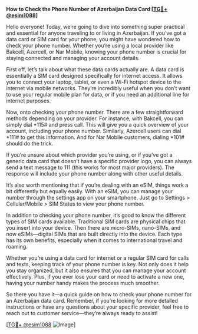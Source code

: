 **How to Check the Phone Number of Azerbaijan Data Card [[TG💪+ @esim1088](https://t.me/s/esim1088)]**

Hello everyone! Today, we’re going to dive into something super practical and essential for anyone traveling to or living in Azerbaijan. If you’ve got a data card or SIM card for your phone, you might have wondered how to check your phone number. Whether you’re using a local provider like Bakcell, Azercell, or Nar Mobile, knowing your phone number is crucial for staying connected and managing your account details.

First off, let’s talk about what these data cards actually are. A data card is essentially a SIM card designed specifically for internet access. It allows you to connect your laptop, tablet, or even a Wi-Fi hotspot device to the internet via mobile networks. They’re incredibly useful when you don’t want to use your regular mobile plan for data, or if you need an additional line for internet purposes.

Now, onto checking your phone number. There are a few straightforward methods depending on your provider. For instance, with Bakcell, you can simply dial *115# and press call. This will give you a quick overview of your account, including your phone number. Similarly, Azercell users can dial *111# to get this information. And for Nar Mobile customers, dialing *101# should do the trick.

If you’re unsure about which provider you’re using, or if you’ve got a generic data card that doesn’t have a specific provider logo, you can always send a text message to 111 (this works for most major providers). The response will include your phone number along with other useful details.

It’s also worth mentioning that if you’re dealing with an eSIM, things work a bit differently but equally easily. With an eSIM, you can manage your number through the settings app on your smartphone. Just go to Settings > Cellular/Mobile > SIM Status to view your phone number.

In addition to checking your phone number, it’s good to know the different types of SIM cards available. Traditional SIM cards are physical chips that you insert into your device. Then there are micro-SIMs, nano-SIMs, and now eSIMs—digital SIMs that are built directly into the device. Each type has its own benefits, especially when it comes to international travel and roaming.

Whether you’re using a data card for internet or a regular SIM card for calls and texts, keeping track of your phone number is key. Not only does it help you stay organized, but it also ensures that you can manage your account effectively. Plus, if you ever lose your card or need to activate a new one, having your number handy makes the process much smoother.

So there you have it—a quick guide on how to check your phone number for an Azerbaijan data card. Remember, if you’re looking for more detailed instructions or have any questions about your specific provider, feel free to reach out to customer service—they’re always ready to assist!

[[TG💪+ @esim1088](https://t.me/s/esim1088) ![Image](https://i.postimg.cc/Y0z9fWf4/image.png)]